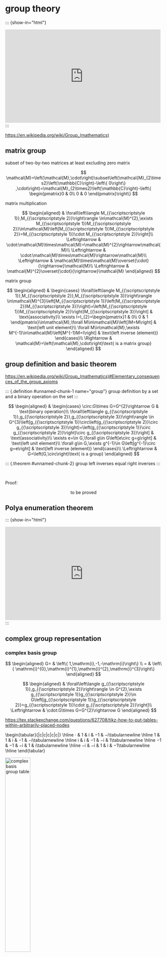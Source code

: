 # group theory

::: {show-in="html"}
<iframe width=500 height=300 frameborder="0" allowfullscreen src="https://player.bilibili.com/player.html?bvid=BV1hm4y1v75R&autoplay=0"></iframe>
:::

https://en.wikipedia.org/wiki/Group_(mathematics)

## matrix group

subset of two-by-two matrices at least excluding zero matrix

$$
\mathcal{M}=\left(\mathcal{M},\cdot\right)\subset\left(\mathcal{M}_{2\times2}\left(\mathbb{C}\right)-\left\{ 0\right\} ,\cdot\right)=\mathcal{M}_{2\times2}\left(\mathbb{C}\right)-\left\{ \begin{pmatrix}0 & 0\\
0 & 0
\end{pmatrix}\right\} 
$$

matrix multiplication

$$
\begin{aligned}
 & \forall\left\langle M_{{\scriptscriptstyle 1}},M_{{\scriptscriptstyle 2}}\right\rangle \in\mathcal{M}^{2},\exists M_{{\scriptscriptstyle 1}}M_{{\scriptscriptstyle 2}}\in\mathcal{M}\left[M_{{\scriptscriptstyle 1}}M_{{\scriptscriptstyle 2}}=M_{{\scriptscriptstyle 1}}\cdot M_{{\scriptscriptstyle 2}}\right]\\
\Leftrightarrow & \cdot:\mathcal{M}\times\mathcal{M}=\mathcal{M}^{2}\rightarrow\mathcal{M}\\
\Leftrightarrow & \cdot:\mathcal{M}\times\mathcal{M}\rightarrow\mathcal{M}\\
\Leftrightarrow & \mathcal{M}\times\mathcal{M}\overset{\cdot}{\rightarrow}\mathcal{M}\\
\Leftrightarrow & \mathcal{M}^{2}\overset{\cdot}{\rightarrow}\mathcal{M}
\end{aligned}
$$

matrix group

$$
\begin{aligned}
 & \begin{cases}
\forall\left\langle M_{{\scriptscriptstyle 1}},M_{{\scriptscriptstyle 2}},M_{{\scriptscriptstyle 3}}\right\rangle \in\mathcal{M}^{3}\left[M_{{\scriptscriptstyle 1}}\left(M_{{\scriptscriptstyle 2}}M_{{\scriptscriptstyle 3}}\right)=\left(M_{{\scriptscriptstyle 1}}M_{{\scriptscriptstyle 2}}\right)M_{{\scriptscriptstyle 3}}\right] & \text{associativity}\\
\exists I=I_{2}=\begin{pmatrix}1 & 0\\
0 & 1
\end{pmatrix}\in\mathcal{M},\forall M\in\mathcal{M}\left[IM=M\right] & \text{left unit element}\\
\forall M\in\mathcal{M},\exists M^{-1}\in\mathcal{M}\left[M^{-1}M=I\right] & \text{left inverse (element)}
\end{cases}\\
\Rightarrow & \mathcal{M}=\left(\mathcal{M},\cdot\right)\text{ is a matrix group}
\end{aligned}
$$

## group definition and basic theorem

https://en.wikipedia.org/wiki/Group_(mathematics)#Elementary_consequences_of_the_group_axioms

::: {.definition #unnamed-chunk-1 name="group"}
group definition by a set and a binary operation on the set
:::

$$
\begin{aligned}
 & \begin{cases}
\circ:G\times G=G^{2}\rightarrow G & \text{binary operation}\\
\forall\left\langle g_{{\scriptscriptstyle 1}},g_{{\scriptscriptstyle 2}},g_{{\scriptscriptstyle 3}}\right\rangle \in G^{3}\left[g_{{\scriptscriptstyle 1}}\circ\left(g_{{\scriptscriptstyle 2}}\circ g_{{\scriptscriptstyle 3}}\right)=\left(g_{{\scriptscriptstyle 1}}\circ g_{{\scriptscriptstyle 2}}\right)\circ g_{{\scriptscriptstyle 3}}\right] & \text{associativity}\\
\exists e=\in G,\forall g\in G\left[e\circ g=g\right] & \text{left unit element}\\
\forall g\in G,\exists g^{-1}\in G\left[g^{-1}\circ g=e\right] & \text{left inverse (element)}
\end{cases}\\
\Leftrightarrow & G=\left(G,\circ\right)\text{ is a group}
\end{aligned}
$$

::: {.theorem #unnamed-chunk-2}
group left inverses equal right inverses
:::

$$
\
$$


Proof:

$$
\text{to be proved}
$$

$$
\tag*{$\Box$}
$$

## Polya enumeration theorem

::: {show-in="html"}
<iframe width=500 height=300 frameborder="0" allowfullscreen src="https://player.bilibili.com/player.html?bvid=BV17s4y1R7fW&autoplay=0"></iframe>
:::

## complex group representation

### complex basis group

$$
\begin{aligned}
G= & \left\{ 1,\mathrm{i},-1,-\mathrm{i}\right\} \\
= & \left\{ \mathrm{i}^{0},\mathrm{i}^{1},\mathrm{i}^{2},\mathrm{i}^{3}\right\} 
\end{aligned}
$$

$$
\begin{aligned}
 & \forall\left\langle g_{{\scriptscriptstyle 1}},g_{{\scriptscriptstyle 2}}\right\rangle \in G^{2},\exists g_{{\scriptscriptstyle 1}}g_{{\scriptscriptstyle 2}}\in G\left[g_{{\scriptscriptstyle 1}}g_{{\scriptscriptstyle 2}}=g_{{\scriptscriptstyle 1}}\cdot g_{{\scriptscriptstyle 2}}\right]\\
\Leftrightarrow & \cdot:G\times G=G^{2}\rightarrow G
\end{aligned}
$$

https://tex.stackexchange.com/questions/627708/tikz-how-to-put-tables-within-arbitrarily-placed-nodes

\begin{tabular}{|c|c|c|c|c|}
\hline 
$\cdot$ & $1$ & $\mathrm{i}$ & $-1$ & $-\mathrm{i}$\tabularnewline
\hline 
$1$ & $1$ & $\mathrm{i}$ & $-1$ & $-\mathrm{i}$\tabularnewline
\hline 
$\mathrm{i}$ & $\mathrm{i}$ & $-1$ & $-\mathrm{i}$ & $1$\tabularnewline
\hline 
$-1$ & $-1$ & $-\mathrm{i}$ & $1$ & $\mathrm{i}$\tabularnewline
\hline 
$-\mathrm{i}$ & $-\mathrm{i}$ & $1$ & $\mathrm{i}$ & $-1$\tabularnewline
\hline 
\end{tabular}

<div class="figure">
<img src="202403281312-group-theory_files/figure-html/unnamed-chunk-3-1.png" alt="complex basis group table" width="40%" />
<p class="caption">(\#fig:unnamed-chunk-3)complex basis group table</p>
</div>

### $\mathbb{C}\rightarrow\mathcal{M}_{2\times2}\left(\mathbb{R}\right)$

$$
1\leftrightarrow\begin{pmatrix}1 & 0\\
0 & 1
\end{pmatrix}=I_{2}=I
$$

$$
\begin{aligned}
c_{{\scriptscriptstyle 1}}\begin{pmatrix}1 & 0\\
0 & 1
\end{pmatrix}+c_{{\scriptscriptstyle 2}}\begin{pmatrix}a & b\\
c & d
\end{pmatrix}= & x\begin{pmatrix}1 & 0\\
0 & 1
\end{pmatrix}+y\begin{pmatrix}a & b\\
c & d
\end{pmatrix},\left\langle a,b,c,d\right\rangle \in\mathbb{R}^{4}\\
= & xI+yJ,J=\begin{pmatrix}a & b\\
c & d
\end{pmatrix}\in\mathcal{M}_{2\times2}\left(\mathbb{R}\right),\left\langle x,y\right\rangle \in\mathbb{R}^{2}
\end{aligned}
$$

***

$$
J^{2}=-I
$$

***

$$
\begin{aligned}
J^{2}= & -I\\
\begin{pmatrix}a^{2}+bc & ab+bd\\
ca+cd & cb+d^{2}
\end{pmatrix}=\begin{pmatrix}a & b\\
c & d
\end{pmatrix}\begin{pmatrix}a & b\\
c & d
\end{pmatrix}= & -\begin{pmatrix}1 & 0\\
0 & 1
\end{pmatrix}=\begin{pmatrix}-1 & 0\\
0 & -1
\end{pmatrix}\\
\begin{cases}
a^{2}+bc=-1 & b=0\Rightarrow a^{2}=-1\Rightarrow\Leftarrow a\in\mathbb{R}\Rightarrow b\ne0\\
ab+bd=0 & \left(b=0\right)\vee\left(a=-d\right)\overset{b\ne0}{\Rightarrow}a=-d\\
ca+cd=0\\
cb+d^{2}=-1 & a^{2}=d^{2}\Rightarrow\left(a=d\right)\vee\left(a=-d\right)
\end{cases} & \overset{\text{if }a=d}{\Rightarrow}\begin{cases}
a=d\\
a=-d
\end{cases}\\
 & \Rightarrow a=d=0\Rightarrow bc=-1
\end{aligned}
$$
$$
J=\begin{pmatrix}a & b\\
c & d
\end{pmatrix}=\begin{pmatrix}a & b\\
\dfrac{-a^{2}-1}{b} & -a
\end{pmatrix}=J\left(a,b\right),b\ne0
$$

$$
\begin{aligned}
J\left(a,b\right)=\begin{pmatrix}a & b\\
\dfrac{-a^{2}-1}{b} & -a
\end{pmatrix},b\ne0
\end{aligned}
$$

***

$$
J\left(a=1,b\right)=\begin{pmatrix}1 & b\\
\dfrac{-2}{b} & -1
\end{pmatrix}\Rightarrow J^{2}\left(a=1,b\right)=\begin{pmatrix}-1 & 0\\
0 & -1
\end{pmatrix}=-I
$$

$$
\begin{aligned}
xI+yJ\left(a=1,b\right)=\begin{pmatrix}x+y & yb\\
y\cdot\dfrac{-2}{b} & x-y
\end{pmatrix}
\end{aligned}
$$

***

$$
J\left(a=0,b\right)=\begin{pmatrix}0 & b\\
\dfrac{-1}{b} & 0
\end{pmatrix}
$$

***

$$
J\left(a=0,b=1\right)=\begin{pmatrix}0 & 1\\
-1 & 0
\end{pmatrix}
$$

***

$$
\begin{aligned}
J\left(a=0,b=-1\right)= & \begin{pmatrix}0 & -1\\
1 & 0
\end{pmatrix}=-\begin{pmatrix}0 & 1\\
-1 & 0
\end{pmatrix}=-J\left(a=0,b=1\right)\\
\Rightarrow J^{2}\left(a=0,b=-1\right)= & \begin{pmatrix}0 & -1\\
1 & 0
\end{pmatrix}\begin{pmatrix}0 & -1\\
1 & 0
\end{pmatrix}=\begin{pmatrix}-1 & 0\\
0 & -1
\end{pmatrix}=-I
\end{aligned}
$$

$$
\begin{aligned}
J=J\left(a=0,b=-1\right)= & \begin{pmatrix}0 & -1\\
1 & 0
\end{pmatrix}\\
\Rightarrow & \begin{cases}
1\leftrightarrow I=\begin{pmatrix}1 & 0\\
0 & 1
\end{pmatrix}\\
\mathrm{i}\leftrightarrow J=\begin{pmatrix}0 & -1\\
1 & 0
\end{pmatrix}
\end{cases}\\
\Rightarrow x+y\mathrm{i}\leftrightarrow & xI+yJ\\
= & x\begin{pmatrix}1 & 0\\
0 & 1
\end{pmatrix}+y\begin{pmatrix}0 & -1\\
1 & 0
\end{pmatrix}=\begin{pmatrix}x & -y\\
y & x
\end{pmatrix}
\end{aligned}
$$

***

$$
x+y\mathrm{i}\leftrightarrow\begin{pmatrix}x & -y\\
y & x
\end{pmatrix}=xI+yJ
$$

realizing

$$
\mathbb{C}\rightarrow\mathcal{M}_{2\times2}\left(\mathbb{R}\right)=\mathcal{M}_{2}\left(\mathbb{R}\right)
$$

### ( determinant of complex group representation ) equivalent to ( squared modulus of complex number )

$$
\det\left(xI+yJ\right)=\det\begin{pmatrix}x & -y\\
y & x
\end{pmatrix}=\begin{vmatrix}x & -y\\
y & x
\end{vmatrix}=x^{2}+y^{2}=\left|x+y\mathrm{i}\right|^{2}
$$

#### Lagrange identity

::: {show-in="html"}
https://en.wikipedia.org/wiki/Lagrange's_identity

generalization of [Brahmagupta–Fibonacci identity](https://en.wikipedia.org/wiki/Lagrange's_identity)

specialization of [Binet–Cauchy identity](https://en.wikipedia.org/wiki/Binet–Cauchy_identity)
:::

::: {show-in="pdf"}
Lagrange identity

generalization of Brahmagupta–Fibonacci identity

specialization of Binet–Cauchy identity
:::

cf. [Euler identity]^[\@ref(euler-identity)]^

$$
\begin{aligned}
 & \det\left[\left(aI+bJ\right)\left(cI+dJ\right)\right]\\
= & \det\left[\begin{pmatrix}a & -b\\
b & a
\end{pmatrix}\begin{pmatrix}c & -d\\
d & c
\end{pmatrix}\right]\\
= & \det\begin{pmatrix}ac-bd & -ad-bc\\
ad+bc & ac-bd
\end{pmatrix}=\left|\left(ac-bd\right)+\left(ad+bc\right)\mathrm{i}\right|^{2}=\left(ac-bd\right)^{2}+\left(ad+bc\right)^{2}\\
= & \left[\det\begin{pmatrix}a & -b\\
b & a
\end{pmatrix}\right]\left[\det\begin{pmatrix}c & -d\\
d & c
\end{pmatrix}\right]=\left|a+b\mathrm{i}\right|^{2}\left|c+d\mathrm{i}\right|^{2}=\left(a^{2}+b^{2}\right)\left(c^{2}+d^{2}\right)
\end{aligned}
$$

$$
\left|a+b\mathrm{i}\right|^{2}\left|c+d\mathrm{i}\right|^{2}=\left(a^{2}+b^{2}\right)\left(c^{2}+d^{2}\right)=\left(ac-bd\right)^{2}+\left(ad+bc\right)^{2}
$$

$$
\begin{aligned}
 & \det\left[\left(x_{{\scriptscriptstyle 1}}I+y_{{\scriptscriptstyle 1}}J\right)\left(x_{{\scriptscriptstyle 2}}I+y_{{\scriptscriptstyle 2}}J\right)\right]\\
= & \det\left[\begin{pmatrix}x_{{\scriptscriptstyle 1}} & -y_{{\scriptscriptstyle 1}}\\
y_{{\scriptscriptstyle 1}} & x_{{\scriptscriptstyle 1}}
\end{pmatrix}\begin{pmatrix}x_{{\scriptscriptstyle 2}} & -y_{{\scriptscriptstyle 2}}\\
y_{{\scriptscriptstyle 2}} & x_{{\scriptscriptstyle 2}}
\end{pmatrix}\right]\\
= & \det\begin{pmatrix}x_{{\scriptscriptstyle 1}}x_{{\scriptscriptstyle 2}}-y_{{\scriptscriptstyle 1}}y_{{\scriptscriptstyle 2}} & -x_{{\scriptscriptstyle 1}}y_{{\scriptscriptstyle 2}}-y_{{\scriptscriptstyle 1}}x_{{\scriptscriptstyle 2}}\\
x_{{\scriptscriptstyle 1}}y_{{\scriptscriptstyle 2}}+y_{{\scriptscriptstyle 1}}x_{{\scriptscriptstyle 2}} & x_{{\scriptscriptstyle 1}}x_{{\scriptscriptstyle 2}}-y_{{\scriptscriptstyle 1}}y_{{\scriptscriptstyle 2}}
\end{pmatrix}=\left|\left(x_{{\scriptscriptstyle 1}}x_{{\scriptscriptstyle 2}}-y_{{\scriptscriptstyle 1}}y_{{\scriptscriptstyle 2}}\right)+\left(x_{{\scriptscriptstyle 1}}y_{{\scriptscriptstyle 2}}+y_{{\scriptscriptstyle 1}}x_{{\scriptscriptstyle 2}}\right)\mathrm{i}\right|^{2}=\left(x_{{\scriptscriptstyle 1}}x_{{\scriptscriptstyle 2}}-y_{{\scriptscriptstyle 1}}y_{{\scriptscriptstyle 2}}\right)^{2}+\left(x_{{\scriptscriptstyle 1}}y_{{\scriptscriptstyle 2}}+y_{{\scriptscriptstyle 1}}x_{{\scriptscriptstyle 2}}\right)^{2}\\
= & \left[\det\begin{pmatrix}x_{{\scriptscriptstyle 1}} & -y_{{\scriptscriptstyle 1}}\\
y_{{\scriptscriptstyle 1}} & x_{{\scriptscriptstyle 1}}
\end{pmatrix}\right]\left[\det\begin{pmatrix}x_{{\scriptscriptstyle 2}} & -y_{{\scriptscriptstyle 2}}\\
y_{{\scriptscriptstyle 2}} & x_{{\scriptscriptstyle 2}}
\end{pmatrix}\right]=\left|x_{{\scriptscriptstyle 1}}+y_{{\scriptscriptstyle 1}}\mathrm{i}\right|^{2}\left|x_{{\scriptscriptstyle 2}}+y_{{\scriptscriptstyle 2}}\mathrm{i}\right|^{2}=\left(x_{{\scriptscriptstyle 1}}^{2}+y_{{\scriptscriptstyle 1}}^{2}\right)\left(x_{{\scriptscriptstyle 2}}^{2}+y_{{\scriptscriptstyle 2}}^{2}\right)
\end{aligned}
$$

$$
\left|x_{{\scriptscriptstyle 1}}+y_{{\scriptscriptstyle 1}}\mathrm{i}\right|^{2}\left|x_{{\scriptscriptstyle 2}}+y_{{\scriptscriptstyle 2}}\mathrm{i}\right|^{2}=\left(x_{{\scriptscriptstyle 1}}^{2}+y_{{\scriptscriptstyle 1}}^{2}\right)\left(x_{{\scriptscriptstyle 2}}^{2}+y_{{\scriptscriptstyle 2}}^{2}\right)=\left(x_{{\scriptscriptstyle 1}}x_{{\scriptscriptstyle 2}}-y_{{\scriptscriptstyle 1}}y_{{\scriptscriptstyle 2}}\right)^{2}+\left(x_{{\scriptscriptstyle 1}}y_{{\scriptscriptstyle 2}}+y_{{\scriptscriptstyle 1}}x_{{\scriptscriptstyle 2}}\right)^{2}
$$

### Euler formula proved by complex group representation

::: {show-in="html"}
<iframe width=500 height=300 frameborder="0" allowfullscreen src="https://player.bilibili.com/player.html?bvid=BV1mM4y1J79a&autoplay=0"></iframe>
:::

$$
\begin{aligned}
\begin{pmatrix}x^{\prime}\\
y^{\prime}
\end{pmatrix}= & \begin{pmatrix}\cos\theta & -\sin\theta\\
\sin\theta & \cos\theta
\end{pmatrix}\begin{pmatrix}x\\
y
\end{pmatrix}=R_{{\scriptscriptstyle \theta}}\begin{pmatrix}x\\
y
\end{pmatrix}\\
= & \begin{pmatrix}\cos n\frac{\theta}{n} & -\sin n\frac{\theta}{n}\\
\sin n\frac{\theta}{n} & \cos n\frac{\theta}{n}
\end{pmatrix}\begin{pmatrix}x\\
y
\end{pmatrix}=\begin{pmatrix}\cos\frac{\theta}{n} & -\sin\frac{\theta}{n}\\
\sin\frac{\theta}{n} & \cos\frac{\theta}{n}
\end{pmatrix}^{n}\begin{pmatrix}x\\
y
\end{pmatrix}=R_{{\scriptscriptstyle \frac{\theta}{n}}}^{n}\begin{pmatrix}x\\
y
\end{pmatrix}
\end{aligned}
$$

$$
\begin{aligned}
\lim_{n\rightarrow\infty}R_{{\scriptscriptstyle \frac{\theta}{n}}}=\lim_{n\rightarrow\infty}\begin{pmatrix}\cos\frac{\theta}{n} & -\sin\frac{\theta}{n}\\
\sin\frac{\theta}{n} & \cos\frac{\theta}{n}
\end{pmatrix}= & \begin{pmatrix}1 & -\frac{\theta}{n}\\
\frac{\theta}{n} & 1
\end{pmatrix}\\
= & \begin{pmatrix}1 & 0\\
0 & 1
\end{pmatrix}+\dfrac{\theta}{n}\begin{pmatrix}0 & -1\\
1 & 0
\end{pmatrix}\\
= & \begin{pmatrix}1 & 0\\
0 & 1
\end{pmatrix}+\dfrac{\theta}{n}\begin{pmatrix}\cos\frac{\pi}{2} & -\sin\frac{\pi}{2}\\
\sin\frac{\pi}{2} & \cos\frac{\pi}{2}
\end{pmatrix}\\
= & I+\dfrac{\theta}{n}R_{{\scriptscriptstyle \frac{\pi}{2}}}
\end{aligned}
$$

***

$$
\lim_{n\rightarrow\infty}R_{{\scriptscriptstyle \frac{\theta}{n}}}=\lim_{n\rightarrow\infty}\begin{pmatrix}\cos\frac{\theta}{n} & -\sin\frac{\theta}{n}\\
\sin\frac{\theta}{n} & \cos\frac{\theta}{n}
\end{pmatrix}=\begin{pmatrix}1 & -\frac{\theta}{n}\\
\frac{\theta}{n} & 1
\end{pmatrix}=I+\dfrac{\theta}{n}R_{{\scriptscriptstyle \frac{\pi}{2}}}
$$

***

$$
\begin{aligned}
\begin{pmatrix}x^{\prime}\\
y^{\prime}
\end{pmatrix}=\lim_{n\rightarrow\infty}\begin{pmatrix}x^{\prime}\\
y^{\prime}
\end{pmatrix}= & \lim_{n\rightarrow\infty}R_{{\scriptscriptstyle \frac{\theta}{n}}}^{n}\begin{pmatrix}x\\
y
\end{pmatrix}=\left[\lim_{n\rightarrow\infty}R_{{\scriptscriptstyle \frac{\theta}{n}}}^{n}\right]\left[\lim_{n\rightarrow\infty}\begin{pmatrix}x\\
y
\end{pmatrix}\right]=\left[\lim_{n\rightarrow\infty}R_{{\scriptscriptstyle \frac{\theta}{n}}}^{n}\right]\begin{pmatrix}x\\
y
\end{pmatrix}\\
= & \lim_{n\rightarrow\infty}\left[\lim_{n\rightarrow\infty}R_{{\scriptscriptstyle \frac{\theta}{n}}}\right]^{n}\begin{pmatrix}x\\
y
\end{pmatrix}=\lim_{n\rightarrow\infty}\left[I+\dfrac{\theta}{n}R_{{\scriptscriptstyle \frac{\pi}{2}}}\right]^{n}\begin{pmatrix}x\\
y
\end{pmatrix}\\
= & \lim_{n\rightarrow\infty}\left[I+\dfrac{\theta}{n}\begin{pmatrix}0 & -1\\
1 & 0
\end{pmatrix}\right]^{n}\begin{pmatrix}x\\
y
\end{pmatrix}=\lim_{n\rightarrow\infty}\left[I+\dfrac{\theta J}{n}\right]^{n}\begin{pmatrix}x\\
y
\end{pmatrix},J=\begin{pmatrix}0 & -1\\
1 & 0
\end{pmatrix}\\
= & \mathrm{e}^{J\theta}\begin{pmatrix}x\\
y
\end{pmatrix}
\end{aligned}
$$

$$
\begin{aligned}
 & \begin{cases}
\begin{pmatrix}x^{\prime}\\
y^{\prime}
\end{pmatrix}=\begin{pmatrix}\cos\theta & -\sin\theta\\
\sin\theta & \cos\theta
\end{pmatrix}\begin{pmatrix}x\\
y
\end{pmatrix}\\
\begin{pmatrix}x^{\prime}\\
y^{\prime}
\end{pmatrix}=\mathrm{e}^{J\theta}\begin{pmatrix}x\\
y
\end{pmatrix}
\end{cases}\\
\Rightarrow & \mathrm{e}^{J\theta}=\begin{pmatrix}\cos\theta & -\sin\theta\\
\sin\theta & \cos\theta
\end{pmatrix}\overset{x+y\mathrm{i}\leftrightarrow\begin{pmatrix}x & -y\\
y & x
\end{pmatrix}=xI+yJ}{\Rightarrow}\mathrm{e}^{\mathrm{i}\theta}=\cos\theta+\mathrm{i}\sin\theta
\end{aligned}
$$

$$
\ \tag*{$\Box$}
$$

## quaternion group representation

https://groupprops.subwiki.org/wiki/Linear_representation_theory_of_quaternion_group#Two-dimensional_irreducible_representation_over_a_splitting_field

$$
\begin{aligned}
 & q=a+b\mathrm{i}+c\mathrm{j}+d\mathrm{k}=a+\mathrm{i}b+\mathrm{j}c+\mathrm{k}d,\begin{cases}
q\in\mathbb{H}\\
a,b,c,d\in\mathbb{R} & \Leftrightarrow\left\langle a,b,c,d\right\rangle \in\mathbb{R}^{4}
\end{cases}\\
= & w=t+x\mathrm{i}+y\mathrm{j}+z\mathrm{k}=t+\mathrm{i}x+\mathrm{j}y+\mathrm{k}z,\begin{cases}
w\in\mathbb{H}\\
t,x,y,z\in\mathbb{R} & \Leftrightarrow\left\langle t,x,y,z\right\rangle \in\mathbb{R}^{4}
\end{cases}\\
= & a1+b\mathrm{i}+c\mathrm{j}+d\mathrm{k}=t1+x\mathrm{i}+y\mathrm{j}+z\mathrm{k}=x_{{\scriptscriptstyle 0}}1+\boldsymbol{e}_{{\scriptscriptstyle i}}x_{{\scriptscriptstyle i}}
\end{aligned}
$$

### $\mathbb{H}\rightarrow\mathcal{M}_{2\times2}\left(\mathbb{C}\right)$

$$
1=\begin{pmatrix}1 & 0\\
0 & 1
\end{pmatrix}=1_{2}=1
$$

$$
\begin{aligned}
\boldsymbol{e}= & \begin{pmatrix}a & b\\
c & d
\end{pmatrix}=\begin{pmatrix}a & b\\
\dfrac{-a^{2}-1}{b} & -a
\end{pmatrix}\\
= & \begin{cases}
\begin{pmatrix}a & b\\
\dfrac{-a^{2}-1}{b} & -a
\end{pmatrix}=\begin{pmatrix}0 & b\\
\dfrac{-1}{b} & 0
\end{pmatrix}=\begin{pmatrix}0 & \beta\\
-\beta & 0
\end{pmatrix}\Rightarrow\boldsymbol{e}_{{\scriptscriptstyle 2}}=J=\begin{pmatrix}0 & -1\\
1 & 0
\end{pmatrix}=\mathrm{j} & a=0\\
\begin{pmatrix}a & b\\
\dfrac{-a^{2}-1}{b} & -a
\end{pmatrix}=\begin{pmatrix}\alpha & \beta\\
\beta & -\alpha
\end{pmatrix} & a\ne0
\end{cases}
\end{aligned}
$$

$$
\begin{aligned}
\begin{pmatrix}\alpha^{2}+\beta^{2} & 0\\
0 & \beta^{2}+\alpha^{2}
\end{pmatrix}=\begin{pmatrix}\alpha & \beta\\
\beta & -\alpha
\end{pmatrix}\begin{pmatrix}\alpha & \beta\\
\beta & -\alpha
\end{pmatrix}=\boldsymbol{e}^{2}= & -1=-\begin{pmatrix}1 & 0\\
0 & 1
\end{pmatrix}=\begin{pmatrix}-1 & 0\\
0 & -1
\end{pmatrix}\\
\Downarrow\\
\alpha^{2}+\beta^{2}= & -1\Leftrightarrow\beta^{2}+\alpha^{2}=-1
\end{aligned}
$$

$$
\alpha^{2}+\beta^{2}=-1\Rightarrow\left\langle \alpha,\beta\right\rangle \notin\mathbb{R}^{2}\Rightarrow\Leftarrow\left\langle \alpha,\beta\right\rangle \in\mathbb{R}^{2}\Rightarrow\alpha^{2}+\beta^{2}\ge0
$$

> quaternion group has no irreducible two-dimensional representation over the reals ^[https://groupprops.subwiki.org/wiki/Linear_representation_theory_of_quaternion_group#Four-dimensional_irreducible_representation_over_a_non-splitting_field]

$$
\left\langle \alpha,\beta\right\rangle \in\mathbb{C}^{2}-\mathbb{R}^{2}
$$

$$
\alpha^{2}+\beta^{2}=-1=\beta^{2}+\alpha^{2}
$$

$$
\begin{pmatrix}\beta & \alpha\\
\alpha & -\beta
\end{pmatrix}\begin{pmatrix}\beta & \alpha\\
\alpha & -\beta
\end{pmatrix}=\begin{pmatrix}\beta^{2}+\alpha^{2} & 0\\
0 & \alpha^{2}+\beta^{2}
\end{pmatrix}=\begin{pmatrix}-1 & 0\\
0 & -1
\end{pmatrix}=-\begin{pmatrix}1 & 0\\
0 & 1
\end{pmatrix}=-1
$$

$$
1=\begin{pmatrix}1 & 0\\
0 & 1
\end{pmatrix},\boldsymbol{e}_{{\scriptscriptstyle 1}}=\begin{pmatrix}\alpha & \beta\\
\beta & -\alpha
\end{pmatrix},\boldsymbol{e}_{{\scriptscriptstyle 2}}=\begin{pmatrix}0 & -1\\
1 & 0
\end{pmatrix}
$$

$$
1=\begin{pmatrix}1 & 0\\
0 & 1
\end{pmatrix},\mathrm{i}=\begin{pmatrix}\alpha & \beta\\
\beta & -\alpha
\end{pmatrix},\mathrm{j}=\begin{pmatrix}0 & -1\\
1 & 0
\end{pmatrix}
$$

$$
\mathrm{i}\mathrm{j}=\begin{pmatrix}\alpha & \beta\\
\beta & -\alpha
\end{pmatrix}\begin{pmatrix}0 & -1\\
1 & 0
\end{pmatrix}=\begin{pmatrix}\beta & -\alpha\\
-\alpha & -\beta
\end{pmatrix}=\mathrm{k}
$$

$$
1=\begin{pmatrix}1 & 0\\
0 & 1
\end{pmatrix},\boldsymbol{e}_{{\scriptscriptstyle 1}}=\begin{pmatrix}\alpha & \beta\\
\beta & -\alpha
\end{pmatrix},\boldsymbol{e}_{{\scriptscriptstyle 2}}=\begin{pmatrix}0 & -1\\
1 & 0
\end{pmatrix},\boldsymbol{e}_{{\scriptscriptstyle 3}}=\begin{pmatrix}\beta & -\alpha\\
-\alpha & -\beta
\end{pmatrix}
$$
$$
1=\begin{pmatrix}1 & 0\\
0 & 1
\end{pmatrix},\mathrm{i}=\begin{pmatrix}\alpha & \beta\\
\beta & -\alpha
\end{pmatrix},\mathrm{j}=\begin{pmatrix}0 & -1\\
1 & 0
\end{pmatrix},\mathrm{k}=\begin{pmatrix}\beta & -\alpha\\
-\alpha & -\beta
\end{pmatrix}
$$

$$
\mathrm{j}\mathrm{k}=\begin{pmatrix}0 & -1\\
1 & 0
\end{pmatrix}\begin{pmatrix}\beta & -\alpha\\
-\alpha & -\beta
\end{pmatrix}=\begin{pmatrix}\alpha & \beta\\
\beta & -\alpha
\end{pmatrix}=\mathrm{i}
$$


***

$$
\begin{array}{ccccc}
 & \alpha^{2}+\beta^{2}=-1 & \begin{cases}
\alpha=\sqrt{-1}\\
\beta=0
\end{cases} & \begin{cases}
\alpha=\sqrt{-2}\\
\beta=1
\end{cases} & \beta=\alpha^{2},n\in\left\{ 1,2,4,5\right\} \\
1 & \begin{pmatrix}1 & 0\\
0 & 1
\end{pmatrix} & \begin{pmatrix}1 & 0\\
0 & 1
\end{pmatrix} & \begin{pmatrix}1 & 0\\
0 & 1
\end{pmatrix} & \begin{pmatrix}1 & 0\\
0 & 1
\end{pmatrix}\\
-1 & \begin{pmatrix}-1 & 0\\
0 & -1
\end{pmatrix} & \begin{pmatrix}-1 & 0\\
0 & -1
\end{pmatrix} & \begin{pmatrix}-1 & 0\\
0 & -1
\end{pmatrix} & \begin{pmatrix}-1 & 0\\
0 & -1
\end{pmatrix}\\
\mathrm{i} & \begin{pmatrix}\alpha & \beta\\
\beta & -\alpha
\end{pmatrix} & \begin{pmatrix}\sqrt{-1} & 0\\
0 & -\sqrt{-1}
\end{pmatrix} & \begin{pmatrix}\sqrt{-2} & 1\\
1 & -\sqrt{-2}
\end{pmatrix} & \begin{pmatrix}\mathrm{e}^{\pi\frac{n}{3}\sqrt{-1}} & \mathrm{e}^{\pi\frac{2n}{3}\sqrt{-1}}\\
\mathrm{e}^{\pi\frac{2n}{3}\sqrt{-1}} & -\mathrm{e}^{\pi\frac{n}{3}\sqrt{-1}}
\end{pmatrix}\\
-\mathrm{i} & \begin{pmatrix}-\alpha & -\beta\\
-\beta & \alpha
\end{pmatrix} & \begin{pmatrix}-\sqrt{-1} & 0\\
0 & \sqrt{-1}
\end{pmatrix} & \begin{pmatrix}-\sqrt{-2} & -1\\
-1 & \sqrt{-2}
\end{pmatrix} & \begin{pmatrix}-\mathrm{e}^{\pi\frac{n}{3}\sqrt{-1}} & -\mathrm{e}^{\pi\frac{2n}{3}\sqrt{-1}}\\
-\mathrm{e}^{\pi\frac{2n}{3}\sqrt{-1}} & \mathrm{e}^{\pi\frac{n}{3}\sqrt{-1}}
\end{pmatrix}\\
\mathrm{j} & \begin{pmatrix}0 & -1\\
1 & 0
\end{pmatrix} & \begin{pmatrix}0 & -1\\
1 & 0
\end{pmatrix} & \begin{pmatrix}0 & -1\\
1 & 0
\end{pmatrix} & \begin{pmatrix}0 & -1\\
1 & 0
\end{pmatrix}\\
-\mathrm{j} & \begin{pmatrix}0 & 1\\
-1 & 0
\end{pmatrix} & \begin{pmatrix}0 & 1\\
-1 & 0
\end{pmatrix} & \begin{pmatrix}0 & 1\\
-1 & 0
\end{pmatrix} & \begin{pmatrix}0 & 1\\
-1 & 0
\end{pmatrix}\\
\mathrm{k} & \begin{pmatrix}\beta & -\alpha\\
-\alpha & -\beta
\end{pmatrix} & \begin{pmatrix}0 & -\sqrt{-1}\\
-\sqrt{-1} & 0
\end{pmatrix} & \begin{pmatrix}1 & -\sqrt{-2}\\
-\sqrt{-2} & -1
\end{pmatrix} & \begin{pmatrix}\mathrm{e}^{\pi\frac{2n}{3}\sqrt{-1}} & -\mathrm{e}^{\pi\frac{n}{3}\sqrt{-1}}\\
-\mathrm{e}^{\pi\frac{n}{3}\sqrt{-1}} & -\mathrm{e}^{\pi\frac{2n}{3}\sqrt{-1}}
\end{pmatrix}\\
-\mathrm{k} & \begin{pmatrix}-\beta & \alpha\\
\alpha & \beta
\end{pmatrix} & \begin{pmatrix}0 & \sqrt{-1}\\
\sqrt{-1} & 0
\end{pmatrix} & \begin{pmatrix}-1 & \sqrt{-2}\\
\sqrt{-2} & 1
\end{pmatrix} & \begin{pmatrix}-\mathrm{e}^{\pi\frac{2n}{3}\sqrt{-1}} & \mathrm{e}^{\pi\frac{n}{3}\sqrt{-1}}\\
\mathrm{e}^{\pi\frac{n}{3}\sqrt{-1}} & \mathrm{e}^{\pi\frac{2n}{3}\sqrt{-1}}
\end{pmatrix}
\end{array}
$$

***

$$
\begin{aligned}
-1= & \alpha^{2}+\beta^{2}\\
\overset{\beta=\alpha^{2}}{=} & \alpha^{2}+\alpha^{4}\\
\alpha^{4}+\alpha^{2}+1= & 0,\alpha^{4}+\alpha^{2}+1=\left(\alpha^{2}+\alpha+1\right)\left(\alpha^{2}-\alpha+1\right)\\
\left(\alpha^{2}-1\right)\left(\alpha^{4}+\alpha^{2}+1\right)= & 0\\
\alpha^{6}-1= & 0\\
\alpha^{6}= & 1=\mathrm{e}^{2\pi k\sqrt{-1}},k\in\mathbb{Z}\\
\alpha= & \mathrm{e}^{2\pi\frac{n}{6}\sqrt{-1}},n\in\left\{ 0,1,2,3,4,5\right\} -\left\{ 0,3\right\} \\
= & \mathrm{e}^{\pi\frac{n}{3}\sqrt{-1}},n\in\left\{ 1,2,4,5\right\} 
\end{aligned}
$$

***

$$
\begin{array}{ccccc}
 & \alpha^{2}+\beta^{2}=-1 & \begin{cases}
\alpha=i\\
\beta=0
\end{cases} & \begin{cases}
\alpha=\sqrt{2}i\\
\beta=1
\end{cases} & \omega=\mathrm{e}^{i\pi\frac{n}{3}},n\in\left\{ 1,2,4,5\right\} \\
1 & \begin{pmatrix}1 & 0\\
0 & 1
\end{pmatrix} & \begin{pmatrix}1 & 0\\
0 & 1
\end{pmatrix} & \begin{pmatrix}1 & 0\\
0 & 1
\end{pmatrix} & \begin{pmatrix}1 & 0\\
0 & 1
\end{pmatrix}\\
-1 & \begin{pmatrix}-1 & 0\\
0 & -1
\end{pmatrix} & \begin{pmatrix}-1 & 0\\
0 & -1
\end{pmatrix} & \begin{pmatrix}-1 & 0\\
0 & -1
\end{pmatrix} & \begin{pmatrix}-1 & 0\\
0 & -1
\end{pmatrix}\\
\mathrm{i} & \begin{pmatrix}\alpha & \beta\\
\beta & -\alpha
\end{pmatrix} & \begin{pmatrix}i & 0\\
0 & -i
\end{pmatrix} & \begin{pmatrix}\sqrt{2}i & 1\\
1 & -\sqrt{2}i
\end{pmatrix} & \begin{pmatrix}\omega & \omega^{2}\\
\omega^{2} & -\omega
\end{pmatrix}\\
-\mathrm{i} & \begin{pmatrix}-\alpha & -\beta\\
-\beta & \alpha
\end{pmatrix} & \begin{pmatrix}-i & 0\\
0 & i
\end{pmatrix} & \begin{pmatrix}-\sqrt{2}i & -1\\
-1 & \sqrt{2}i
\end{pmatrix} & \begin{pmatrix}-\omega & -\omega^{2}\\
-\omega^{2} & \omega
\end{pmatrix}\\
\mathrm{j} & \begin{pmatrix}0 & -1\\
1 & 0
\end{pmatrix} & \begin{pmatrix}0 & -1\\
1 & 0
\end{pmatrix} & \begin{pmatrix}0 & -1\\
1 & 0
\end{pmatrix} & \begin{pmatrix}0 & -1\\
1 & 0
\end{pmatrix}\\
-\mathrm{j} & \begin{pmatrix}0 & 1\\
-1 & 0
\end{pmatrix} & \begin{pmatrix}0 & 1\\
-1 & 0
\end{pmatrix} & \begin{pmatrix}0 & 1\\
-1 & 0
\end{pmatrix} & \begin{pmatrix}0 & 1\\
-1 & 0
\end{pmatrix}\\
\mathrm{k} & \begin{pmatrix}\beta & -\alpha\\
-\alpha & -\beta
\end{pmatrix} & \begin{pmatrix}0 & -i\\
-i & 0
\end{pmatrix} & \begin{pmatrix}1 & -\sqrt{2}i\\
-\sqrt{2}i & -1
\end{pmatrix} & \begin{pmatrix}\omega^{2} & -\omega\\
-\omega & -\omega^{2}
\end{pmatrix}\\
-\mathrm{k} & \begin{pmatrix}-\beta & \alpha\\
\alpha & \beta
\end{pmatrix} & \begin{pmatrix}0 & i\\
i & 0
\end{pmatrix} & \begin{pmatrix}-1 & \sqrt{2}i\\
\sqrt{2}i & 1
\end{pmatrix} & \begin{pmatrix}-\omega^{2} & \omega\\
\omega & \omega^{2}
\end{pmatrix}
\end{array}
$$

realizing

$$
\mathbb{H}\rightarrow\mathcal{M}_{2\times2}\left(\mathbb{C}\right)=\mathcal{M}_{2}\left(\mathbb{C}\right)
$$

#### Euler identity

cf. [Lagrange identity]^[\@ref(lagrange-identity)]^

$$
\begin{aligned}
 & \det\left(a+b\mathrm{i}+c\mathrm{j}+d\mathrm{k}\right)\\
= & \det\left[a\begin{pmatrix}1 & 0\\
0 & 1
\end{pmatrix}+b\begin{pmatrix}i & 0\\
0 & -i
\end{pmatrix}+c\begin{pmatrix}0 & -1\\
1 & 0
\end{pmatrix}+d\begin{pmatrix}0 & -i\\
-i & 0
\end{pmatrix}\right]\\
= & \det\begin{pmatrix}a+bi & -c-di\\
c-di & a-bi
\end{pmatrix}=\begin{vmatrix}a+bi & -c-di\\
c-di & a-bi
\end{vmatrix}\\
= & \left(a^{2}+b^{2}\right)+\left(c^{2}+d^{2}\right)=a^{2}+b^{2}+c^{2}+d^{2}
\end{aligned}
$$

$$
\det\left(a+b\mathrm{i}+c\mathrm{j}+d\mathrm{k}\right)=\det\begin{pmatrix}a+bi & -c-di\\
c-di & a-bi
\end{pmatrix}=a^{2}+b^{2}+c^{2}+d^{2}
$$

$$
\begin{aligned}
 & \det\left[\left(q_{{\scriptscriptstyle 10}}+q_{{\scriptscriptstyle 11}}\mathrm{i}+q_{{\scriptscriptstyle 12}}\mathrm{j}+q_{{\scriptscriptstyle 13}}\mathrm{k}\right)\left(q_{{\scriptscriptstyle 20}}+q_{{\scriptscriptstyle 21}}\mathrm{i}+q_{{\scriptscriptstyle 22}}\mathrm{j}+q_{{\scriptscriptstyle 23}}\mathrm{k}\right)\right]=\det\left[\left(a+b\mathrm{i}+c\mathrm{j}+d\mathrm{k}\right)\left(\alpha+\beta\mathrm{i}+\gamma\mathrm{j}+\delta\mathrm{k}\right)\right]\\
= & \det\Biggl\{\left[q_{{\scriptscriptstyle 10}}\begin{pmatrix}1 & 0\\
0 & 1
\end{pmatrix}+q_{{\scriptscriptstyle 11}}\begin{pmatrix}i & 0\\
0 & -i
\end{pmatrix}+q_{{\scriptscriptstyle 12}}\begin{pmatrix}0 & -1\\
1 & 0
\end{pmatrix}+q_{{\scriptscriptstyle 13}}\begin{pmatrix}0 & -i\\
-i & 0
\end{pmatrix}\right]\\
 & \left[q_{{\scriptscriptstyle 20}}\begin{pmatrix}1 & 0\\
0 & 1
\end{pmatrix}+q_{{\scriptscriptstyle 21}}\begin{pmatrix}i & 0\\
0 & -i
\end{pmatrix}+q_{{\scriptscriptstyle 22}}\begin{pmatrix}0 & -1\\
1 & 0
\end{pmatrix}+q_{{\scriptscriptstyle 23}}\begin{pmatrix}0 & -i\\
-i & 0
\end{pmatrix}\right]\Biggr\}\\
= & \det\Biggl\{\left[a\begin{pmatrix}1 & 0\\
0 & 1
\end{pmatrix}+b\begin{pmatrix}i & 0\\
0 & -i
\end{pmatrix}+c\begin{pmatrix}0 & -1\\
1 & 0
\end{pmatrix}+d\begin{pmatrix}0 & -i\\
-i & 0
\end{pmatrix}\right]\\
 & \left[\alpha\begin{pmatrix}1 & 0\\
0 & 1
\end{pmatrix}+\beta\begin{pmatrix}i & 0\\
0 & -i
\end{pmatrix}+\gamma\begin{pmatrix}0 & -1\\
1 & 0
\end{pmatrix}+\delta\begin{pmatrix}0 & -i\\
-i & 0
\end{pmatrix}\right]\Biggr\}\\
= & \det\left\{ \begin{pmatrix}a+bi & -c-di\\
c-di & a-bi
\end{pmatrix}\begin{pmatrix}\alpha+\beta i & -\gamma-\delta i\\
\gamma-\delta i & \alpha-\beta i
\end{pmatrix}\right\} \\
 & =\det\begin{pmatrix}a+bi & -c-di\\
c-di & a-bi
\end{pmatrix}\det\begin{pmatrix}\alpha+\beta i & -\gamma-\delta i\\
\gamma-\delta i & \alpha-\beta i
\end{pmatrix}=\left(a^{2}+b^{2}+c^{2}+d^{2}\right)\left(\alpha^{2}+\beta^{2}+\gamma^{2}+\delta^{2}\right)\\
= & \det\left\{ \begin{pmatrix}\left[a+bi\right]\left[\alpha+\beta i\right]-\left[c+di\right]\left[\gamma-\delta i\right] & \left[a+bi\right]\left[-\gamma-\delta i\right]-\left[c+di\right]\left[\alpha-\beta i\right]\\
\left[c-di\right]\left[\alpha+\beta i\right]+\left[a-bi\right]\left[\gamma-\delta i\right] & \left[c-di\right]\left[-\gamma-\delta i\right]+\left[a-bi\right]\left[\alpha-\beta i\right]
\end{pmatrix}\right\} \\
= & \det\left\{ \begin{pmatrix}\left(a\alpha-b\beta-c\gamma-d\delta\right)+i\left(a\beta+b\alpha+c\delta-d\gamma\right) & -\left(a\gamma-b\delta+c\alpha+d\beta\right)-i\left(a\delta+b\gamma-c\beta+d\alpha\right)\\
\left(a\gamma-b\delta+c\alpha+d\beta\right)-i\left(a\delta+b\gamma-c\beta+d\alpha\right) & \left(a\alpha-b\beta-c\gamma-d\delta\right)-i\left(a\beta+b\alpha+c\delta-d\gamma\right)
\end{pmatrix}\right\} \\
= & \det\left\{ \left(a\alpha-b\beta-c\gamma-d\delta\right)+\left(a\beta+b\alpha+c\delta-d\gamma\right)\mathrm{i}+\left(a\gamma-b\delta+c\alpha+d\beta\right)\mathrm{j}+\left(a\delta+b\gamma-c\beta+d\alpha\right)\mathrm{k}\right\} \\
= & \left(a\alpha-b\beta-c\gamma-d\delta\right)^{2}+\left(a\beta+b\alpha+c\delta-d\gamma\right)^{2}+\left(a\gamma-b\delta+c\alpha+d\beta\right)^{2}+\left(a\delta+b\gamma-c\beta+d\alpha\right)^{2}\\
= & \left(q_{{\scriptscriptstyle 10}}q_{{\scriptscriptstyle 20}}-q_{{\scriptscriptstyle 11}}q_{{\scriptscriptstyle 21}}-q_{{\scriptscriptstyle 12}}q_{{\scriptscriptstyle 22}}-q_{{\scriptscriptstyle 13}}q_{{\scriptscriptstyle 23}}\right)^{2}+\left(q_{{\scriptscriptstyle 10}}q_{{\scriptscriptstyle 21}}+q_{{\scriptscriptstyle 11}}q_{{\scriptscriptstyle 20}}+q_{{\scriptscriptstyle 12}}q_{{\scriptscriptstyle 23}}-q_{{\scriptscriptstyle 13}}q_{{\scriptscriptstyle 22}}\right)^{2}\\
+ & \left(q_{{\scriptscriptstyle 10}}q_{{\scriptscriptstyle 22}}-q_{{\scriptscriptstyle 11}}q_{{\scriptscriptstyle 23}}+q_{{\scriptscriptstyle 12}}q_{{\scriptscriptstyle 20}}+q_{{\scriptscriptstyle 13}}q_{{\scriptscriptstyle 21}}\right)^{2}+\left(q_{{\scriptscriptstyle 10}}q_{{\scriptscriptstyle 23}}+q_{{\scriptscriptstyle 11}}q_{{\scriptscriptstyle 22}}-q_{{\scriptscriptstyle 12}}q_{{\scriptscriptstyle 21}}+q_{{\scriptscriptstyle 13}}q_{{\scriptscriptstyle 20}}\right)^{2}
\end{aligned}
$$

$$
\begin{aligned}
 & \left(a^{2}+b^{2}+c^{2}+d^{2}\right)\left(\alpha^{2}+\beta^{2}+\gamma^{2}+\delta^{2}\right)\\
= & \left(a\alpha-b\beta-c\gamma-d\delta\right)^{2}+\left(a\beta+b\alpha+c\delta-d\gamma\right)^{2}\\
 & +\left(a\gamma-b\delta+c\alpha+d\beta\right)^{2}+\left(a\delta+b\gamma-c\beta+d\alpha\right)^{2}
\end{aligned}
$$

***

::: {.theorem #unnamed-chunk-4}
For any two integers greater than zero, their multiplication can be the summation of squared four integers greater than zero.
:::

$$
\forall\left\langle m_{{\scriptscriptstyle 1}},m_{2}\right\rangle \in\left(\mathbb{N}\cup\left\{ 0\right\} \right)^{2},\exists\left\langle k_{{\scriptscriptstyle 1}},k_{2},k_{{\scriptscriptstyle 3}},k_{4}\right\rangle \in\left(\mathbb{N}\cup\left\{ 0\right\} \right)^{4}\left[m_{{\scriptscriptstyle 1}}m_{2}=k_{{\scriptscriptstyle 1}}^{2}+k_{2}^{2}+k_{{\scriptscriptstyle 3}}^{2}+k_{4}^{2}\right]
$$

Proof:

Let $\begin{cases}
m_{{\scriptscriptstyle 1}}=a^{2}+b^{2}+c^{2}+d^{2} & \left\langle a,b,c,d\right\rangle \in\left(\mathbb{N}\cup\left\{ 0\right\} \right)^{4}\\
m_{{\scriptscriptstyle 2}}=\alpha^{2}+\beta^{2}+\gamma^{2}+\delta^{2} & \left\langle \alpha,\beta,\gamma,\delta\right\rangle \in\left(\mathbb{N}\cup\left\{ 0\right\} \right)^{4}
\end{cases}\overset{\text{closure property}}{\Rightarrow}\begin{pmatrix}m_{{\scriptscriptstyle 1}}\\
m_{2}
\end{pmatrix}=\begin{pmatrix}a^{2}+b^{2}+c^{2}+d^{2}\\
\alpha^{2}+\beta^{2}+\gamma^{2}+\delta^{2}
\end{pmatrix}\in\left(\mathbb{N}\cup\left\{ 0\right\} \right)^{2}$,

$$
\begin{aligned}
m_{{\scriptscriptstyle 1}}m_{2} & =\left(a^{2}+b^{2}+c^{2}+d^{2}\right)\left(\alpha^{2}+\beta^{2}+\gamma^{2}+\delta^{2}\right)\\
 & \overset{\text{Euler identity}}{=}\left(a\alpha-b\beta-c\gamma-d\delta\right)^{2}+\left(a\beta+b\alpha+c\delta-d\gamma\right)^{2}\\
 & +\left(a\gamma-b\delta+c\alpha+d\beta\right)^{2}+\left(a\delta+b\gamma-c\beta+d\alpha\right)^{2}\\
 & =\left|a\alpha-b\beta-c\gamma-d\delta\right|^{2}\\
 & +\left|a\beta+b\alpha+c\delta-d\gamma\right|^{2}\\
 & +\left|a\gamma-b\delta+c\alpha+d\beta\right|^{2}\\
 & +\left|a\delta+b\gamma-c\beta+d\alpha\right|^{2}\\
 & =k_{{\scriptscriptstyle 1}}^{2}+k_{2}^{2}+k_{{\scriptscriptstyle 3}}^{2}+k_{4}^{2},\begin{pmatrix}k_{{\scriptscriptstyle 1}}\\
k_{2}\\
k_{{\scriptscriptstyle 3}}\\
k_{4}
\end{pmatrix}=\begin{pmatrix}\left|a\alpha-b\beta-c\gamma-d\delta\right|\\
\left|a\beta+b\alpha+c\delta-d\gamma\right|\\
\left|a\gamma-b\delta+c\alpha+d\beta\right|\\
\left|a\delta+b\gamma-c\beta+d\alpha\right|
\end{pmatrix}\in\left(\mathbb{N}\cup\left\{ 0\right\} \right)^{4}
\end{aligned}
$$

$$
\begin{aligned}
\because & \begin{cases}
\left\langle a,b,c,d\right\rangle \in\left(\mathbb{N}\cup\left\{ 0\right\} \right)^{4}\\
\left\langle \alpha,\beta,\gamma,\delta\right\rangle \in\left(\mathbb{N}\cup\left\{ 0\right\} \right)^{4}
\end{cases}\\
\overset{\text{closure property}}{\Rightarrow} & \begin{pmatrix}\left|a\alpha-b\beta-c\gamma-d\delta\right|\\
\left|a\beta+b\alpha+c\delta-d\gamma\right|\\
\left|a\gamma-b\delta+c\alpha+d\beta\right|\\
\left|a\delta+b\gamma-c\beta+d\alpha\right|
\end{pmatrix}\in\left(\mathbb{N}\cup\left\{ 0\right\} \right)^{4}
\end{aligned}
$$
$$
\ \tag*{$\Box$}
$$


### $\mathbb{H}\rightarrow\mathcal{M}_{4\times4}\left(\mathbb{R}\right)$

https://groupprops.subwiki.org/wiki/Linear_representation_theory_of_quaternion_group#Four-dimensional_irreducible_representation_over_a_non-splitting_field

$$
\mathbb{H}\rightarrow\mathcal{M}_{2}\left(\mathbb{C}\right)\overset{\mathbb{C}\rightarrow\mathcal{M}_{2}\left(\mathbb{R}\right)}{\rightarrow}\mathcal{M}_{4\times4}\left(\mathbb{R}\right)=\mathcal{M}_{4}\left(\mathbb{R}\right)
$$

$$
\mathbb{C}\rightarrow\mathcal{M}_{2}\left(\mathbb{R}\right)\Leftarrow\begin{cases}
1\rightarrow\begin{pmatrix}1 & 0\\
0 & 1
\end{pmatrix}\\
i\rightarrow\begin{pmatrix}0 & -1\\
1 & 0
\end{pmatrix}
\end{cases}
$$

***

$$
1\rightarrow\begin{pmatrix}1 & 0\\
0 & 1
\end{pmatrix}\rightarrow\begin{pmatrix}\begin{pmatrix}1 & 0\\
0 & 1
\end{pmatrix} & \begin{pmatrix}0 & 0\\
0 & 0
\end{pmatrix}\\
\begin{pmatrix}0 & 0\\
0 & 0
\end{pmatrix} & \begin{pmatrix}1 & 0\\
0 & 1
\end{pmatrix}
\end{pmatrix}\rightarrow\begin{pmatrix}1 & 0 & 0 & 0\\
0 & 1 & 0 & 0\\
0 & 0 & 1 & 0\\
0 & 0 & 0 & 1
\end{pmatrix}
$$

$$
-1\rightarrow\begin{pmatrix}-1 & 0\\
0 & -1
\end{pmatrix}\rightarrow\begin{pmatrix}\begin{pmatrix}-1 & 0\\
0 & -1
\end{pmatrix} & \begin{pmatrix}0 & 0\\
0 & 0
\end{pmatrix}\\
\begin{pmatrix}0 & 0\\
0 & 0
\end{pmatrix} & \begin{pmatrix}-1 & 0\\
0 & -1
\end{pmatrix}
\end{pmatrix}\rightarrow\begin{pmatrix}-1 & 0 & 0 & 0\\
0 & -1 & 0 & 0\\
0 & 0 & -1 & 0\\
0 & 0 & 0 & -1
\end{pmatrix}
$$

$$
\mathrm{i}\rightarrow\begin{pmatrix}i & 0\\
0 & -i
\end{pmatrix}\rightarrow\begin{pmatrix}\begin{pmatrix}0 & -1\\
1 & 0
\end{pmatrix} & \begin{pmatrix}0 & 0\\
0 & 0
\end{pmatrix}\\
\begin{pmatrix}0 & 0\\
0 & 0
\end{pmatrix} & \begin{pmatrix}0 & 1\\
-1 & 0
\end{pmatrix}
\end{pmatrix}\rightarrow\begin{pmatrix}0 & -1 & 0 & 0\\
1 & 0 & 0 & 0\\
0 & 0 & 0 & 1\\
0 & 0 & -1 & 0
\end{pmatrix}
$$

$$
-\mathrm{i}\rightarrow\begin{pmatrix}-i & 0\\
0 & i
\end{pmatrix}\rightarrow\begin{pmatrix}\begin{pmatrix}0 & 1\\
-1 & 0
\end{pmatrix} & \begin{pmatrix}0 & 0\\
0 & 0
\end{pmatrix}\\
\begin{pmatrix}0 & 0\\
0 & 0
\end{pmatrix} & \begin{pmatrix}0 & -1\\
1 & 0
\end{pmatrix}
\end{pmatrix}\rightarrow\begin{pmatrix}0 & 1 & 0 & 0\\
-1 & 0 & 0 & 0\\
0 & 0 & 0 & -1\\
0 & 0 & 1 & 0
\end{pmatrix}
$$

$$
\mathrm{j}\rightarrow\begin{pmatrix}0 & -1\\
1 & 0
\end{pmatrix}\rightarrow\begin{pmatrix}\begin{pmatrix}0 & 0\\
0 & 0
\end{pmatrix} & \begin{pmatrix}-1 & 0\\
0 & -1
\end{pmatrix}\\
\begin{pmatrix}1 & 0\\
0 & 1
\end{pmatrix} & \begin{pmatrix}0 & 0\\
0 & 0
\end{pmatrix}
\end{pmatrix}\rightarrow\begin{pmatrix}0 & 0 & -1 & 0\\
0 & 0 & 0 & -1\\
1 & 0 & 0 & 0\\
0 & 1 & 0 & 0
\end{pmatrix}
$$

$$
-\mathrm{j}\rightarrow\begin{pmatrix}0 & 1\\
-1 & 0
\end{pmatrix}\rightarrow\begin{pmatrix}\begin{pmatrix}0 & 0\\
0 & 0
\end{pmatrix} & \begin{pmatrix}1 & 0\\
0 & 1
\end{pmatrix}\\
\begin{pmatrix}-1 & 0\\
0 & -1
\end{pmatrix} & \begin{pmatrix}0 & 0\\
0 & 0
\end{pmatrix}
\end{pmatrix}\rightarrow\begin{pmatrix}0 & 0 & 1 & 0\\
0 & 0 & 0 & 1\\
-1 & 0 & 0 & 0\\
0 & -1 & 0 & 0
\end{pmatrix}
$$

$$
\mathrm{k}\rightarrow\begin{pmatrix}0 & -i\\
-i & 0
\end{pmatrix}\rightarrow\begin{pmatrix}\begin{pmatrix}0 & 0\\
0 & 0
\end{pmatrix} & \begin{pmatrix}0 & 1\\
-1 & 0
\end{pmatrix}\\
\begin{pmatrix}0 & 1\\
-1 & 0
\end{pmatrix} & \begin{pmatrix}0 & 0\\
0 & 0
\end{pmatrix}
\end{pmatrix}\rightarrow\begin{pmatrix}0 & 0 & 0 & 1\\
0 & 0 & -1 & 0\\
0 & 1 & 0 & 0\\
-1 & 0 & 0 & 0
\end{pmatrix}
$$

$$
-\mathrm{k}\rightarrow\begin{pmatrix}0 & i\\
i & 0
\end{pmatrix}\rightarrow\begin{pmatrix}\begin{pmatrix}0 & 0\\
0 & 0
\end{pmatrix} & \begin{pmatrix}0 & -1\\
1 & 0
\end{pmatrix}\\
\begin{pmatrix}0 & -1\\
1 & 0
\end{pmatrix} & \begin{pmatrix}0 & 0\\
0 & 0
\end{pmatrix}
\end{pmatrix}\rightarrow\begin{pmatrix}0 & 0 & 0 & -1\\
0 & 0 & 1 & 0\\
0 & -1 & 0 & 0\\
1 & 0 & 0 & 0
\end{pmatrix}
$$

***

some examinations

$$
\mathrm{i}\mathrm{j}\rightarrow\begin{pmatrix}0 & -1 & 0 & 0\\
1 & 0 & 0 & 0\\
0 & 0 & 0 & 1\\
0 & 0 & -1 & 0
\end{pmatrix}\begin{pmatrix}0 & 0 & -1 & 0\\
0 & 0 & 0 & -1\\
1 & 0 & 0 & 0\\
0 & 1 & 0 & 0
\end{pmatrix}=\begin{pmatrix}0 & 0 & 0 & 1\\
0 & 0 & -1 & 0\\
0 & 1 & 0 & 0\\
-1 & 0 & 0 & 0
\end{pmatrix}\leftarrow\mathrm{k}
$$

$$
\mathrm{j}\mathrm{i}\rightarrow\begin{pmatrix}0 & 0 & -1 & 0\\
0 & 0 & 0 & -1\\
1 & 0 & 0 & 0\\
0 & 1 & 0 & 0
\end{pmatrix}\begin{pmatrix}0 & -1 & 0 & 0\\
1 & 0 & 0 & 0\\
0 & 0 & 0 & 1\\
0 & 0 & -1 & 0
\end{pmatrix}=\begin{pmatrix}0 & 0 & 0 & -1\\
0 & 0 & 1 & 0\\
0 & -1 & 0 & 0\\
1 & 0 & 0 & 0
\end{pmatrix}\leftarrow-\mathrm{k}
$$

$$
\mathrm{i}^{2}=\mathrm{i}\mathrm{i}\rightarrow\begin{pmatrix}0 & -1 & 0 & 0\\
1 & 0 & 0 & 0\\
0 & 0 & 0 & 1\\
0 & 0 & -1 & 0
\end{pmatrix}\begin{pmatrix}0 & -1 & 0 & 0\\
1 & 0 & 0 & 0\\
0 & 0 & 0 & 1\\
0 & 0 & -1 & 0
\end{pmatrix}=\begin{pmatrix}-1 & 0 & 0 & 0\\
0 & -1 & 0 & 0\\
0 & 0 & -1 & 0\\
0 & 0 & 0 & -1
\end{pmatrix}\leftarrow-1
$$

***

$$
\begin{array}{ccccc}
 & \begin{cases}
\alpha=i\\
\beta=0
\end{cases} & \begin{cases}
1\rightarrow\begin{pmatrix}1 & 0\\
0 & 1
\end{pmatrix}\\
i\rightarrow\begin{pmatrix}0 & -1\\
1 & 0
\end{pmatrix}
\end{cases} & \begin{cases}
\alpha=\sqrt{2}i\\
\beta=1
\end{cases} & \begin{cases}
1\rightarrow\begin{pmatrix}1 & 0\\
0 & 1
\end{pmatrix}\\
i\rightarrow\begin{pmatrix}0 & -1\\
1 & 0
\end{pmatrix}
\end{cases}\\
1 & \begin{pmatrix}1 & 0\\
0 & 1
\end{pmatrix} & \begin{pmatrix}1 & 0 & 0 & 0\\
0 & 1 & 0 & 0\\
0 & 0 & 1 & 0\\
0 & 0 & 0 & 1
\end{pmatrix} & \begin{pmatrix}1 & 0\\
0 & 1
\end{pmatrix} & \begin{pmatrix}1 & 0 & 0 & 0\\
0 & 1 & 0 & 0\\
0 & 0 & 1 & 0\\
0 & 0 & 0 & 1
\end{pmatrix}\\
-1 & \begin{pmatrix}-1 & 0\\
0 & -1
\end{pmatrix} & \begin{pmatrix}-1 & 0 & 0 & 0\\
0 & -1 & 0 & 0\\
0 & 0 & -1 & 0\\
0 & 0 & 0 & -1
\end{pmatrix} & \begin{pmatrix}-1 & 0\\
0 & -1
\end{pmatrix} & \begin{pmatrix}-1 & 0 & 0 & 0\\
0 & -1 & 0 & 0\\
0 & 0 & -1 & 0\\
0 & 0 & 0 & -1
\end{pmatrix}\\
\mathrm{i} & \begin{pmatrix}i & 0\\
0 & -i
\end{pmatrix} & \begin{pmatrix}0 & -1 & 0 & 0\\
1 & 0 & 0 & 0\\
0 & 0 & 0 & 1\\
0 & 0 & -1 & 0
\end{pmatrix} & \begin{pmatrix}\sqrt{2}i & 1\\
1 & -\sqrt{2}i
\end{pmatrix} & \begin{pmatrix}0 & -\sqrt{2} & 1 & 0\\
\sqrt{2} & 0 & 0 & 1\\
1 & 0 & 0 & \sqrt{2}\\
0 & 1 & -\sqrt{2} & 0
\end{pmatrix}\\
-\mathrm{i} & \begin{pmatrix}-i & 0\\
0 & i
\end{pmatrix} & \begin{pmatrix}0 & 1 & 0 & 0\\
-1 & 0 & 0 & 0\\
0 & 0 & 0 & -1\\
0 & 0 & 1 & 0
\end{pmatrix} & \begin{pmatrix}-\sqrt{2}i & -1\\
-1 & \sqrt{2}i
\end{pmatrix} & \begin{pmatrix}0 & -1 & -1 & 0\\
1 & 0 & 0 & -1\\
-1 & 0 & 0 & 1\\
0 & -1 & -1 & 0
\end{pmatrix}\\
\mathrm{j} & \begin{pmatrix}0 & -1\\
1 & 0
\end{pmatrix} & \begin{pmatrix}0 & 0 & -1 & 0\\
0 & 0 & 0 & -1\\
1 & 0 & 0 & 0\\
0 & 1 & 0 & 0
\end{pmatrix} & \begin{pmatrix}0 & -1\\
1 & 0
\end{pmatrix} & \begin{pmatrix}0 & 0 & -1 & 0\\
0 & 0 & 0 & -1\\
1 & 0 & 0 & 0\\
0 & 1 & 0 & 0
\end{pmatrix}\\
-\mathrm{j} & \begin{pmatrix}0 & 1\\
-1 & 0
\end{pmatrix} & \begin{pmatrix}0 & 0 & 1 & 0\\
0 & 0 & 0 & 1\\
-1 & 0 & 0 & 0\\
0 & -1 & 0 & 0
\end{pmatrix} & \begin{pmatrix}0 & 1\\
-1 & 0
\end{pmatrix} & \begin{pmatrix}0 & 0 & 1 & 0\\
0 & 0 & 0 & 1\\
-1 & 0 & 0 & 0\\
0 & -1 & 0 & 0
\end{pmatrix}\\
\mathrm{k} & \begin{pmatrix}0 & -i\\
-i & 0
\end{pmatrix} & \begin{pmatrix}0 & 0 & 0 & 1\\
0 & 0 & -1 & 0\\
0 & 1 & 0 & 0\\
-1 & 0 & 0 & 0
\end{pmatrix} & \begin{pmatrix}1 & -\sqrt{2}i\\
-\sqrt{2}i & -1
\end{pmatrix} & \begin{pmatrix}1 & 0 & 0 & \sqrt{2}\\
0 & 1 & -\sqrt{2} & 0\\
0 & \sqrt{2} & -1 & 0\\
-\sqrt{2} & 0 & 0 & -1
\end{pmatrix}\\
-\mathrm{k} & \begin{pmatrix}0 & i\\
i & 0
\end{pmatrix} & \begin{pmatrix}0 & 0 & 0 & -1\\
0 & 0 & 1 & 0\\
0 & -1 & 0 & 0\\
1 & 0 & 0 & 0
\end{pmatrix} & \begin{pmatrix}-1 & \sqrt{2}i\\
\sqrt{2}i & 1
\end{pmatrix} & \begin{pmatrix}-1 & 0 & 0 & -\sqrt{2}\\
0 & -1 & \sqrt{2} & 0\\
0 & -\sqrt{2} & 1 & 0\\
\sqrt{2} & 0 & 0 & 1
\end{pmatrix}
\end{array}
$$

***

some examinations

$$
\mathrm{i}\mathrm{j}\rightarrow\begin{pmatrix}0 & -\sqrt{2} & 1 & 0\\
\sqrt{2} & 0 & 0 & 1\\
1 & 0 & 0 & \sqrt{2}\\
0 & 1 & -\sqrt{2} & 0
\end{pmatrix}\begin{pmatrix}0 & 0 & -1 & 0\\
0 & 0 & 0 & -1\\
1 & 0 & 0 & 0\\
0 & 1 & 0 & 0
\end{pmatrix}=\begin{pmatrix}1 & 0 & 0 & \sqrt{2}\\
0 & 1 & -\sqrt{2} & 0\\
0 & \sqrt{2} & -1 & 0\\
-\sqrt{2} & 0 & 0 & -1
\end{pmatrix}\leftarrow\mathrm{k}
$$
